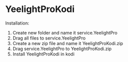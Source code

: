 # YeelightProKodi
Installation:
1) Create new folder and name it service.YeelightPro
2) Drag all files to service.YeelightPro
3) Create a new zip file and name it YeelightProKodi.zip
4) Drag service.YeelightPro to YeelightProKodi.zip
5) Install YeelightProKodi in kodi 